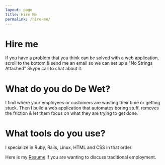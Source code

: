 ```yaml
---
layout: page
title: Hire Me
permalink: /hire-me/
---
```

# Hire me

If you have a problem that you think can be solved with a web application, scroll to the bottom & send me an email so we can set up a "No Strings Attached" Skype call to chat about it.

# What do you do De Wet?
I find where your employees or customers are wasting their time or getting stuck. Then I build a web application that automates boring stuff, removes the friction & let them focus on what they are trying to get done.

# What tools do you use?
I specialize in Ruby, Rails, Linux, HTML and CSS in that order.

Here is my <a href="../dewet-blomerus-resume.pdf" target="_blank">Resume</a> if you are wanting to discuss traditional employment.
